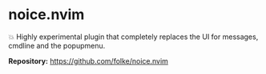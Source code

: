 # noice.nvim

💥 Highly experimental plugin that completely replaces the UI for messages, cmdline and the popupmenu.

**Repository:** <https://github.com/folke/noice.nvim>

<!-- vim: set ft=markdown: -->